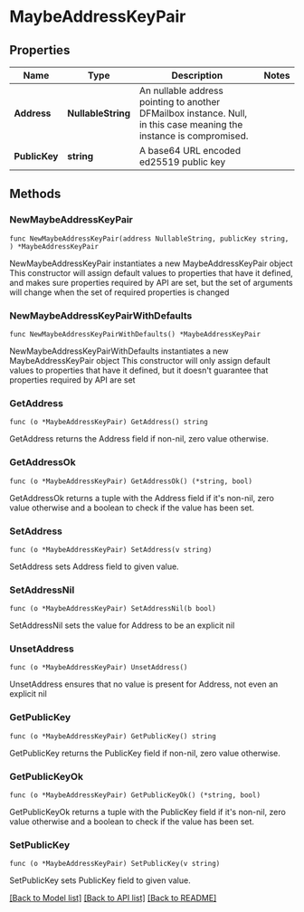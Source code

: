 # MaybeAddressKeyPair

## Properties

Name | Type | Description | Notes
------------ | ------------- | ------------- | -------------
**Address** | **NullableString** | An nullable address pointing to another DFMailbox instance. Null, in this case meaning the instance is compromised. | 
**PublicKey** | **string** | A base64 URL encoded ed25519 public key | 

## Methods

### NewMaybeAddressKeyPair

`func NewMaybeAddressKeyPair(address NullableString, publicKey string, ) *MaybeAddressKeyPair`

NewMaybeAddressKeyPair instantiates a new MaybeAddressKeyPair object
This constructor will assign default values to properties that have it defined,
and makes sure properties required by API are set, but the set of arguments
will change when the set of required properties is changed

### NewMaybeAddressKeyPairWithDefaults

`func NewMaybeAddressKeyPairWithDefaults() *MaybeAddressKeyPair`

NewMaybeAddressKeyPairWithDefaults instantiates a new MaybeAddressKeyPair object
This constructor will only assign default values to properties that have it defined,
but it doesn't guarantee that properties required by API are set

### GetAddress

`func (o *MaybeAddressKeyPair) GetAddress() string`

GetAddress returns the Address field if non-nil, zero value otherwise.

### GetAddressOk

`func (o *MaybeAddressKeyPair) GetAddressOk() (*string, bool)`

GetAddressOk returns a tuple with the Address field if it's non-nil, zero value otherwise
and a boolean to check if the value has been set.

### SetAddress

`func (o *MaybeAddressKeyPair) SetAddress(v string)`

SetAddress sets Address field to given value.


### SetAddressNil

`func (o *MaybeAddressKeyPair) SetAddressNil(b bool)`

 SetAddressNil sets the value for Address to be an explicit nil

### UnsetAddress
`func (o *MaybeAddressKeyPair) UnsetAddress()`

UnsetAddress ensures that no value is present for Address, not even an explicit nil
### GetPublicKey

`func (o *MaybeAddressKeyPair) GetPublicKey() string`

GetPublicKey returns the PublicKey field if non-nil, zero value otherwise.

### GetPublicKeyOk

`func (o *MaybeAddressKeyPair) GetPublicKeyOk() (*string, bool)`

GetPublicKeyOk returns a tuple with the PublicKey field if it's non-nil, zero value otherwise
and a boolean to check if the value has been set.

### SetPublicKey

`func (o *MaybeAddressKeyPair) SetPublicKey(v string)`

SetPublicKey sets PublicKey field to given value.



[[Back to Model list]](../README.md#documentation-for-models) [[Back to API list]](../README.md#documentation-for-api-endpoints) [[Back to README]](../README.md)


